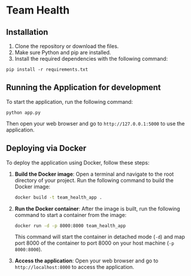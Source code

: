 # Team Health

## Installation

1. Clone the repository or download the files.
2. Make sure Python and pip are installed.
3. Install the required dependencies with the following command:

```
pip install -r requirements.txt
```

## Running the Application for development

To start the application, run the following command:

```
python app.py
```

Then open your web browser and go to `http://127.0.0.1:5000` to use the application.

## Deploying via Docker

To deploy the application using Docker, follow these steps:

1. **Build the Docker image**:
   Open a terminal and navigate to the root directory of your project. Run the following command to build the Docker image:

   ```sh
   docker build -t team_health_app .
   ```

2. **Run the Docker container**:
   After the image is built, run the following command to start a container from the image:

   ```sh
   docker run -d -p 8000:8000 team_health_app
   ```
   This command will start the container in detached mode (`-d`) and map port 8000 of the container to port 8000 on your host machine (`-p 8000:8000`).

3. **Access the application**:
   Open your web browser and go to `http://localhost:8000` to access the application.